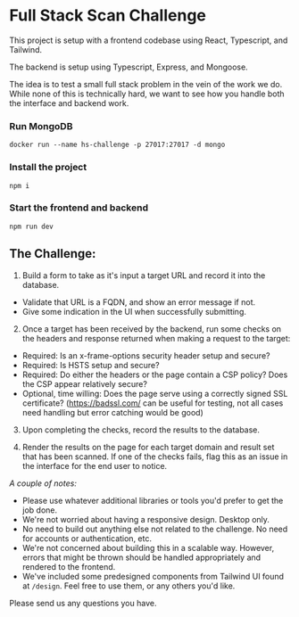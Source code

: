 # Full Stack Scan Challenge

This project is setup with a frontend codebase using React, Typescript, and Tailwind.

The backend is setup using Typescript, Express, and Mongoose.

The idea is to test a small full stack problem in the vein of the work we do. While none of this is technically hard, we want to see how you handle both the interface and backend work. 

### Run MongoDB
`docker run --name hs-challenge -p 27017:27017 -d mongo`


### Install the project
`npm i`


### Start the frontend and backend
`npm run dev`

## The Challenge:

1. Build a form to take as it's input a target URL and record it into the database.
  - Validate that URL is a FQDN, and show an error message if not.
  - Give some indication in the UI when successfully submitting.

2. Once a target has been received by the backend, run some checks on the headers and response returned when making a request to the target:
  - Required: Is an x-frame-options security header setup and secure?
  - Required: Is HSTS setup and secure?
  - Required: Do either the headers or the page contain a CSP policy? Does the CSP appear relatively secure?
  - Optional, time willing: Does the page serve using a correctly signed SSL certificate? (https://badssl.com/ can be useful for testing, not all cases need handling but error catching would be good)

3. Upon completing the checks, record the results to the database.

4. Render the results on the page for each target domain and result set that has been scanned. If one of the checks fails, flag this as an issue in the interface for the end user to notice.

*A couple of notes:*
- Please use whatever additional libraries or tools you'd prefer to get the job done.
- We're not worried about having a responsive design. Desktop only.
- No need to build out anything else not related to the challenge. No need for accounts or authentication, etc.
- We're not concerned about building this in a scalable way. However, errors that might be thrown should be handled appropriately and rendered to the frontend.
- We've included some predesigned components from Tailwind UI found at `/design`. Feel free to use them, or any others you'd like.

Please send us any questions you have.